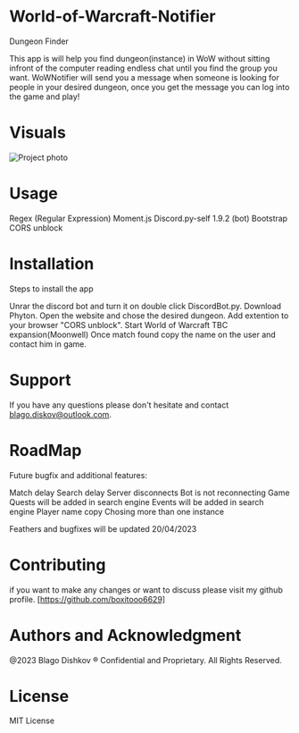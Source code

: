 # World-of-Warcraft-Notifier
Dungeon Finder

This app is will help you find dungeon(instance) in WoW without sitting infront of the computer reading endless chat until you find the group you want. WoWNotifier will send you a message when someone is looking for people in your desired dungeon, once you get the message you can log into the game and play!

# Visuals

![Project photo](https://i.imgur.com/3lk3zQx.png)

# Usage
Regex (Regular Expression)
Moment.js
Discord.py-self 1.9.2 (bot)
Bootstrap
CORS unblock

# Installation

Steps to install the app

Unrar the discord bot and turn it on double click DiscordBot.py.
Download Phyton.
Open the website and chose the desired dungeon.
Add extention to your browser "CORS unblock".
Start World of Warcraft TBC expansion(Moonwell)
Once match found copy the name on the user and contact him in game.

# Support

If you have any questions please don't hesitate and contact blago.diskov@outlook.com.

# RoadMap

Future bugfix and additional features:

Match delay
Search delay
Server disconnects
Bot is not reconnecting
Game Quests will be added in search engine
Events will be added in search engine
Player name copy
Chosing more than one instance

Feathers and bugfixes will be updated 20/04/2023

# Contributing

if you want to make any changes or want to discuss please visit my github profile. [https://github.com/boxitooo6629]

# Authors and Acknowledgment

@2023 Blago Dishkov ® Confidential and Proprietary. All Rights Reserved.

# License

MIT License






